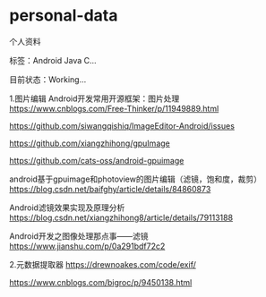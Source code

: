 # personal-data
个人资料

标签：Android Java C...

目前状态：Working...



1.图片编辑
Android开发常用开源框架：图片处理
https://www.cnblogs.com/Free-Thinker/p/11949889.html

https://github.com/siwangqishiq/ImageEditor-Android/issues

https://github.com/xiangzhihong/gpuImage

https://github.com/cats-oss/android-gpuimage

android基于gpuimage和photoview的图片编辑（滤镜，饱和度，裁剪）
https://blog.csdn.net/baifghy/article/details/84860873

Android滤镜效果实现及原理分析
https://blog.csdn.net/xiangzhihong8/article/details/79113188

Android开发之图像处理那点事——滤镜
https://www.jianshu.com/p/0a291bdf72c2


2.元数据提取器
https://drewnoakes.com/code/exif/

https://www.cnblogs.com/bigroc/p/9450138.html



